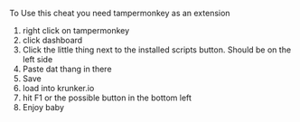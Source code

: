To Use this cheat you need tampermonkey as an extension

1. right click on tampermonkey
2. click dashboard
4. Click the little thing next to the installed scripts button. Should be on the left side
5. Paste dat thang in there
6. Save
7. load into krunker.io
8. hit F1 or the possible button in the bottom left 
9. Enjoy baby

